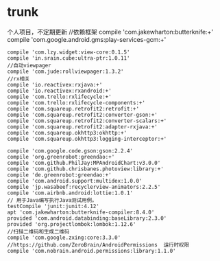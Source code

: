# trunk
个人项目，不定期更新
    //依赖框架
    compile 'com.jakewharton:butterknife:+'
    compile 'com.google.android.gms:play-services-gcm:+'
    
    compile 'com.lzy.widget:view-core:0.1.5'
    compile 'in.srain.cube:ultra-ptr:1.0.11'
    //自动viewpager
    compile 'com.jude:rollviewpager:1.3.2'
    //rx相关
    compile 'io.reactivex:rxjava:+'
    compile 'io.reactivex:rxandroid:+'
    compile 'com.trello:rxlifecycle:+'
    compile 'com.trello:rxlifecycle-components:+'
    compile 'com.squareup.retrofit2:retrofit:+'
    compile 'com.squareup.retrofit2:converter-gson:+'
    compile 'com.squareup.retrofit2:converter-scalars:+'
    compile 'com.squareup.retrofit2:adapter-rxjava:+'
    compile 'com.squareup.okhttp3:okhttp:+'
    compile 'com.squareup.okhttp3:logging-interceptor:+'
    
    compile 'com.google.code.gson:gson:2.2.4'
    compile 'org.greenrobot:greendao:+'
    compile 'com.github.PhilJay:MPAndroidChart:v3.0.0'
    compile 'com.github.chrisbanes.photoview:library:+'
    compile 'de.greenrobot:greendao:+'
    compile 'com.android.support:multidex:1.0.0'
    compile 'jp.wasabeef:recyclerview-animators:2.2.5'
    compile 'com.airbnb.android:lottie:1.0.1'
    // 用于Java编写执行Java测试用例。
    testCompile 'junit:junit:4.12'
    apt 'com.jakewharton:butterknife-compiler:8.4.0'
    provided 'com.android.databinding:baseLibrary:2.3.0'
    provided 'org.projectlombok:lombok:1.12.6'
    //扫描二维码和生成二维码
    compile 'com.google.zxing:core:3.3.0'
    //https://github.com/ZeroBrain/AndroidPermissions  运行时权限
    compile 'com.nobrain.android.permissions:library:1.1.0'
